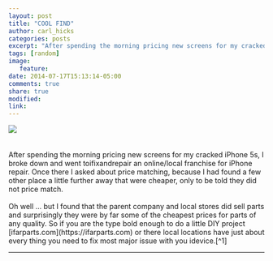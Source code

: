 ```yaml
---
layout: post
title: "COOL FIND"
author: carl_hicks
categories: posts
excerpt: "After spending the morning pricing new screens for my cracked iPhone 5s, I broke down and went toifixandrepair an online/local franchise for iPhone repair."
tags: [random]
image:
   feature:
date: 2014-07-17T15:13:14-05:00
comments: true
share: true
modified:
link:
---
```


<img src="{{ site.url }}/images/ifar-iphone-screen.jpeg">
<br><br><br>
After spending the morning pricing new screens for my cracked iPhone 5s, I broke down and went toifixandrepair an online/local franchise for iPhone repair. Once there I asked about price matching, because I had found a few other place a little further away that were cheaper, only to be told they did not price match.
<br><br>
Oh well ... but I found that the parent company and local stores did sell parts and surprisingly they were by far some of the cheapest prices for parts of any quality. So if you are the type bold enough to do a little DIY project [ifarparts.com](https://ifarparts.com) or there local locations have just about every thing you need to fix most major issue with you idevice.[^1]  

------

[^1]:Please note that if you or any other third party opens your apple hardware you are voiding the manufacturs warranty.  
